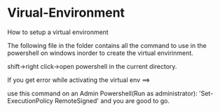 # Virual-Environment
How to setup a virtual environment


The following file in the folder contains all the command to use in the powershell on windows inorder to create the virtual envirinment.

shift->right click->open powershell in the current directory.

If you get error while activating the virtual env ==> 

use this command on an Admin Powershell(Run as administrator):
'Set-ExecutionPolicy RemoteSigned'
and you are good to go.
